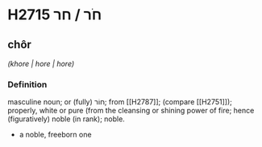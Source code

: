 # H2715 חֹר / חר

## chôr

_(khore | hore | hore)_

### Definition

masculine noun; or (fully) חוֹר; from [[H2787]]; (compare [[H2751]]); properly, white or pure (from the cleansing or shining power of fire; hence (figuratively) noble (in rank); noble.

- a noble, freeborn one
